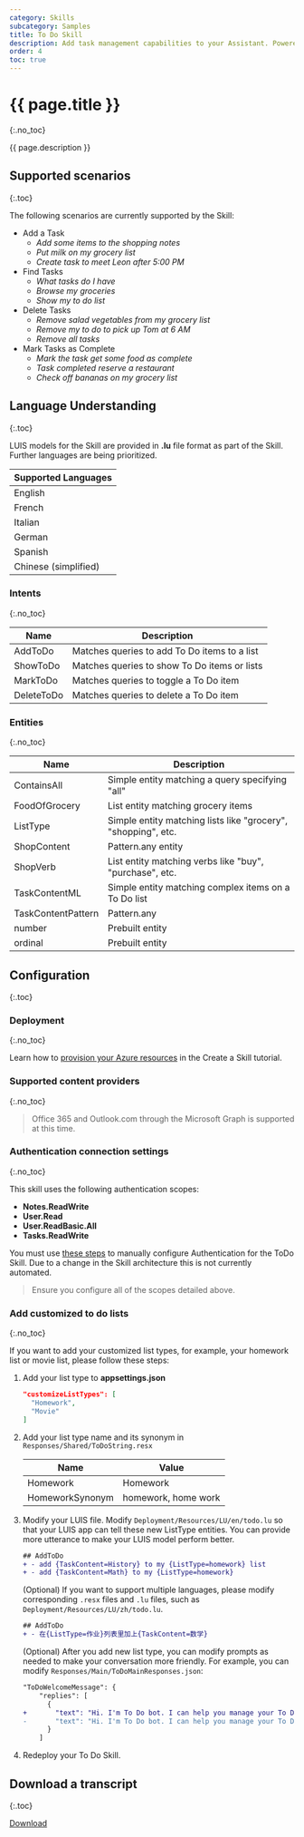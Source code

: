 ```yaml
---
category: Skills
subcategory: Samples
title: To Do Skill
description: Add task management capabilities to your Assistant. Powered by Microsoft Graph.
order: 4
toc: true
---
```


# {{ page.title }}
{:.no_toc}

{{ page.description }}

## Supported scenarios
{:.toc}

The following scenarios are currently supported by the Skill:

- Add a Task
  - *Add some items to the shopping notes*
  - *Put milk on my grocery list*
  - *Create task to meet Leon after 5:00 PM*
- Find Tasks
  - *What tasks do I have*
  - *Browse my groceries*
  - *Show my to do list*
- Delete Tasks
  - *Remove salad vegetables from my grocery list*
  - *Remove my to do to pick up Tom at 6 AM*
  - *Remove all tasks*
- Mark Tasks as Complete
  - *Mark the task get some food as complete*
  - *Task completed reserve a restaurant*
  - *Check off bananas on my grocery list*

## Language Understanding
{:.toc}

LUIS models for the Skill are provided in **.lu** file format as part of the Skill. Further languages are being prioritized.

|Supported Languages |
|-|
|English|
|French|
|Italian|
|German|
|Spanish|
|Chinese (simplified)|

### Intents
{:.no_toc}

|Name|Description|
|-|-|
|AddToDo| Matches queries to add To Do items to a list |
|ShowToDo| Matches queries to show To Do items or lists |
|MarkToDo| Matches queries to toggle a To Do item |
|DeleteToDo| Matches queries to delete a To Do item |

### Entities
{:.no_toc}

|Name|Description|
|-|-|
|ContainsAll| Simple entity matching a query specifying "all" |
|FoodOfGrocery| List entity matching grocery items |
|ListType| Simple entity matching lists like "grocery", "shopping", etc. |
|ShopContent| Pattern.any entity|
|ShopVerb| List entity matching verbs like "buy", "purchase", etc. |
|TaskContentML| Simple entity matching complex items on a To Do list |
|TaskContentPattern| Pattern.any |
|number| Prebuilt entity|
|ordinal| Prebuilt entity|

## Configuration
{:.toc}

### Deployment
{:.no_toc}

Learn how to [provision your Azure resources]({{site.baseurl}}/skills/tutorials/create-skill/csharp/4-provision-your-azure-resources/) in the Create a Skill tutorial.

### Supported content providers
{:.no_toc}

> Office 365 and Outlook.com through the Microsoft Graph is supported at this time.

### Authentication connection settings
{:.no_toc}

This skill uses the following authentication scopes:
- **Notes.ReadWrite** 
- **User.Read**
- **User.ReadBasic.All**
- **Tasks.ReadWrite**

You must use [these steps]({{site.baseurl}}/{{site.data.urls.SkillManualAuth}}) to manually configure Authentication for the ToDo Skill. Due to a change in the Skill architecture this is not currently automated.

> Ensure you configure all of the scopes detailed above.

### Add customized to do lists
{:.no_toc}

If you want to add your customized list types, for example, your homework list or movie list, please follow these steps:

1. Add your list type to **appsettings.json**

	```json
	"customizeListTypes": [
	  "Homework",
	  "Movie"
	]
	```
1. Add your list type name and its synonym in `Responses/Shared/ToDoString.resx`

	Name | Value 
	---- | ----- 
	Homework | Homework 
	HomeworkSynonym | homework, home work 

1. Modify your LUIS file. Modify `Deployment/Resources/LU/en/todo.lu` so that your LUIS app can tell these new ListType entities. You can provide more utterance to make your LUIS model perform better.

	```diff
	## AddToDo
	+ - add {TaskContent=History} to my {ListType=homework} list
	+ - add {TaskContent=Math} to my {ListType=homework}
	```

	(Optional) If you want to support multiple languages, please modify corresponding `.resx` files and `.lu` files, such as `Deployment/Resources/LU/zh/todo.lu`.

	```diff
	## AddToDo
	+ - 在{ListType=作业}列表里加上{TaskContent=数学}
	```

	(Optional) After you add new list type, you can modify prompts as needed to make your conversation more friendly. For example, you can modify `Responses/Main/ToDoMainResponses.json`:

	```diff
	"ToDoWelcomeMessage": {
	    "replies": [
	      {
	+       "text": "Hi. I'm To Do bot. I can help you manage your To Do, Shopping, Grocery or Homework list."
	-       "text": "Hi. I'm To Do bot. I can help you manage your To Do, Shopping or Grocery list."
	      }
	    ]
	```

1. Redeploy your To Do Skill.

## Download a transcript
{:.toc}

<a class="btn btn-primary" href="{{site.baseurl}}/assets/transcripts/skills-todo.transcript">Download</a>